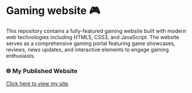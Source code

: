 # Gaming website 🎮
This repository contains a fully-featured gaming website built with modern web technologies including HTML5, CSS3, and JavaScript. The website serves as a comprehensive gaming portal featuring game showcases, reviews, news updates, and interactive elements to engage gaming enthusiasts.

### 🌐 My Published Website
[Click here to view my site](https://raviraj-01.github.io/Gaming-website/).
